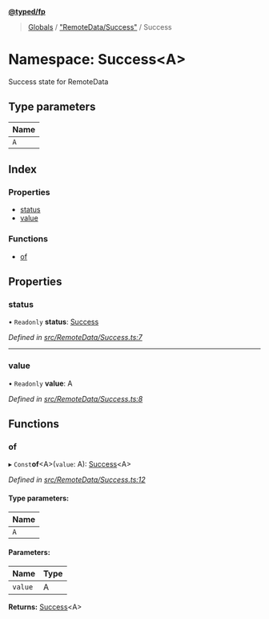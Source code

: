 **[@typed/fp](../README.md)**

> [Globals](../globals.md) / ["RemoteData/Success"](_remotedata_success_.md) / Success

# Namespace: Success\<A>

Success state for RemoteData

## Type parameters

Name |
------ |
`A` |

## Index

### Properties

* [status](_remotedata_success_.success.md#status)
* [value](_remotedata_success_.success.md#value)

### Functions

* [of](_remotedata_success_.success.md#of)

## Properties

### status

• `Readonly` **status**: [Success](../enums/_remotedata_enums_.remotedatastatus.md#success)

*Defined in [src/RemoteData/Success.ts:7](https://github.com/TylorS/typed-fp/blob/6ccb290/src/RemoteData/Success.ts#L7)*

___

### value

• `Readonly` **value**: A

*Defined in [src/RemoteData/Success.ts:8](https://github.com/TylorS/typed-fp/blob/6ccb290/src/RemoteData/Success.ts#L8)*

## Functions

### of

▸ `Const`**of**\<A>(`value`: A): [Success](_remotedata_success_.success.md)\<A>

*Defined in [src/RemoteData/Success.ts:12](https://github.com/TylorS/typed-fp/blob/6ccb290/src/RemoteData/Success.ts#L12)*

#### Type parameters:

Name |
------ |
`A` |

#### Parameters:

Name | Type |
------ | ------ |
`value` | A |

**Returns:** [Success](_remotedata_success_.success.md)\<A>
